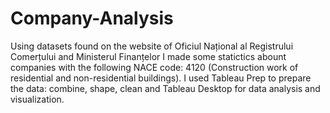 # Company-Analysis
Using datasets found on the website of Oficiul Național al Registrului Comerțului and Ministerul Finanțelor I made some statictics abount companies with the following NACE code: 4120 (Construction work of residential and non-residential buildings). I used Tableau Prep to prepare the data: combine, shape, clean and Tableau Desktop for data analysis and visualization.
